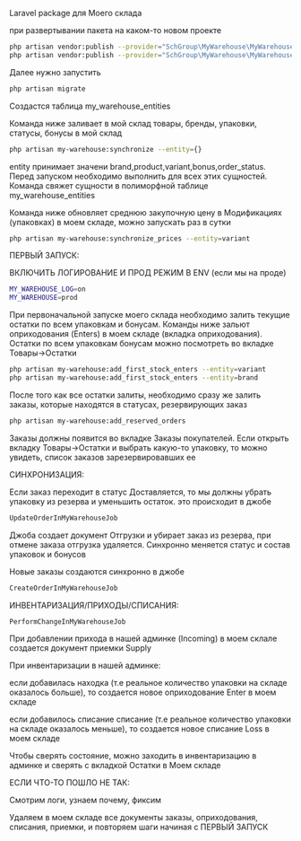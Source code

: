 Laravel package для Моего склада

при развертывании пакета на каком-то новом проекте 
```bash
php artisan vendor:publish --provider="SchGroup\MyWarehouse\MyWarehouseServiceProvider" --tag="migrations"
php artisan vendor:publish --provider="SchGroup\MyWarehouse\MyWarehouseServiceProvider" --tag="config"
```

Далее нужно запустить 
```bash
php artisan migrate
```
Создастся таблица my_warehouse_entities

Команда ниже заливает в мой склад товары, бренды, упаковки, статусы, бонусы в мой склад
```bash
php artisan my-warehouse:synchronize --entity={}
```
entity принимает значени brand,product,variant,bonus,order_status.
Перед запуском необходимо выполнить для всех этих сущностей.
Команда свяжет сущности в полиморфной таблице my_warehouse_entities

Команда ниже обновляет среднюю закупочную цену в Модификациях (упаковках) в моем складе, можно запускать раз в сутки
```bash
php artisan my-warehouse:synchronize_prices --entity=variant
```

ПЕРВЫЙ ЗАПУСК:

ВКЛЮЧИТЬ ЛОГИРОВАНИЕ И ПРОД РЕЖИМ В ENV (если мы на проде)
```bash
MY_WAREHOUSE_LOG=on
MY_WAREHOUSE=prod
```

При первоначальной запуске моего склада необходимо залить текущие остатки по всем упаковкам и бонусам.
Команды ниже зальют оприходования (Enters) в моем складе (вкладка оприходования).
Остатки по всем упаковкам бонусам можно посмотреть во вкладке Товары->Остатки
```bash
php artisan my-warehouse:add_first_stock_enters --entity=variant
php artisan my-warehouse:add_first_stock_enters --entity=brand
```

После того как все остатки залиты, необходимо сразу же залить заказы, которые находятся в статусах, резервирующих заказ 

```bash
php artisan my-warehouse:add_reserved_orders
```
Заказы должны появится во вкладке Заказы покупателей.
Если открыть вкладку Товары->Остатки и выбрать какую-то упаковку, то можно увидеть, список заказов зарезервировавших ее


СИНХРОНИЗАЦИЯ:

Если заказ переходит в статус Доставляется, то мы должны убрать упаковку из резерва и уменьшить остаток.
это происходит в джобе
```bash
UpdateOrderInMyWarehouseJob
```
Джоба создает документ Отгрузки и убирает заказ из резерва, при отмене заказа отгрузка удаляется.
Синхронно меняется статус и состав упаковок и бонусов

Новые заказы создаются синхронно в джобе
```bash
CreateOrderInMyWarehouseJob
```

ИНВЕНТАРИЗАЦИЯ/ПРИХОДЫ/СПИСАНИЯ:

```bash
PerformChangeInMyWarehouseJob
```
При добавлении прихода в нашей админке (Incoming) в моем склале создается документ приемки Supply

При инвентаризации в нашей админке: 

если добавилась находка (т.е реальное количество упаковки на складе оказалось больше), 
то создается новое оприходование Enter в моем складе

если добавилось списание списание (т.е реальное количество упаковки на складе оказалось меньше), 
то создается новое списание Loss в моем складе

Чтобы сверять состояние, можно заходить в инвентаризацию в админке и сверять с вкладкой Остатки в Моем складе 

ЕСЛИ ЧТО-ТО ПОШЛО НЕ ТАК:

Смотрим логи, узнаем почему, фиксим

Удаляем в моем складе все документы заказы, оприходования, списания, приемки, и повторяем шаги начиная с ПЕРВЫЙ ЗАПУСК


